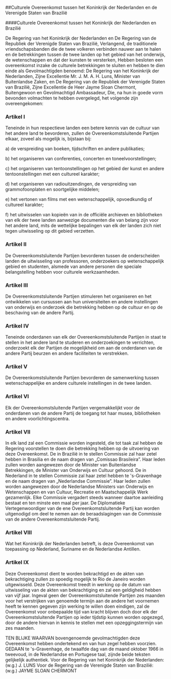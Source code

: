 <meta http-equiv='Content-Type' content='text/html; charset=utf-8' />

##Culturele Overeenkomst tussen het Koninkrijk der Nederlanden en de Verenigde Staten van Brazilië

####Culturele Overeenkomst tussen het Koninkrijk der Nederlanden en Brazilië

De Regering van het Koninkrijk der Nederlanden en De Regering van de Republiek der Verenigde Staten van Brazilië, Verlangend, de traditionele vriendschapsbanden die de twee volkeren verbinden nauwer aan te halen en de betrekkingen tussen de twee landen op het gebied van het onderwijs, de wetenschappen en dat der kunsten te versterken, Hebben besloten een overeenkomst inzake de culturele betrekkingen te sluiten en hebben te dien einde als Gevolmachtigden benoemd: De Regering van het Koninkrijk der Nederlanden, Zijne Excellentie Mr. J. M. A. H. Luns, Minister van Buitenlandse Zaken, en De Regering van de Republiek der Verenigde Staten van Brazilië, Zijne Excellentie de Heer Jayme Sloan Chermont, Buitengewoon en Gevolmachtigd Ambassadeur,   Die, na hun in goede vorm bevonden volmachten te hebben overgelegd, het volgende zijn overeengekomen:    

### Artikel  I  

Teneinde in hun respectieve landen een betere kennis van de cultuur van het andere land te bevorderen, zullen de Overeenkomstsluitende Partijen elkaar, zoveel als mogelijk is, bijstaan bij: 

a) de verspreiding van boeken, tijdschriften en andere publikaties;  

b) het organiseren van conferenties, concerten en toneelvoorstellingen;  

c) het organiseren van tentoonstellingen op het gebied der kunst en andere tentoonstellingen met een cultureel karakter;  

d) het organiseren van radiouitzendingen, de verspreiding van grammofoonplaten en soortgelijke middelen;  

e) het vertonen van films met een wetenschappelijk, opvoedkundig of cultureel karakter;  

f) het uitwisselen van kopieën van in de officiële archieven en bibliotheken van elk der twee landen aanwezige documenten die van belang zijn voor het andere land, mits de wettelijke bepalingen van elk der landen zich niet tegen uitwisseling op dit gebied verzetten.    

### Artikel  II  

De Overeenkomstsluitende Partijen bevorderen tussen de onderscheiden landen de uitwisseling van professoren, onderzoekers op wetenschappelijk gebied en studenten, alsmede van andere personen die speciale belangstelling hebben voor culturele werkzaamheden.  

### Artikel  III  

De Overeenkomstsluitende Partijen stimuleren het organiseren en het ontwikkelen van cursussen aan hun universiteiten en andere instellingen van onderwijs en onderzoek die betrekking hebben op de cultuur en op de beschaving van de andere Partij.  

### Artikel  IV  

Teneinde onderdanen van elk der Overeenkomstsluitende Partijen in staat te stellen in het andere land te studeren en onderzoekingen te verrichten, onderzoekt elk der Partijen de mogelijkheid om aan de onderdanen van de andere Partij beurzen en andere faciliteiten te verstrekken.  

### Artikel  V  

De Overeenkomstsluitende Partijen bevorderen de samenwerking tussen wetenschappelijke en andere culturele instellingen in de twee landen.  

### Artikel  VI  

Elk der Overeenkomstsluitende Partijen vergemakkelijkt voor de onderdanen van de andere Partij de toegang tot haar musea, bibliotheken en andere voorlichtingscentra.  

### Artikel  VII  

In elk land zal een Commissie worden ingesteld, die tot taak zal hebben de Regering voorstellen te doen die betrekking hebben op de uitvoering van deze Overeenkomst. De in Brazilië in te stellen Commissie zal haar zetel hebben in Brasilia en de naam dragen van „Comissao Brasileira”. Haar leden zullen worden aangewezen door de Minister van Buitenlandse Betrekkingen, de Minister van Onderwijs en Cultuur gehoord. De in Nederland in te stellen Commissie zal haar zetel hebben te 's-Gravenhage en de naam dragen van „Nederlandse Commissie”. Haar leden zullen worden aangewezen door de Nederlandse Ministers van Onderwijs en Wetenschappen en van Cultuur, Recreatie en Maatschappelijk Werk gezamenlijk. Elke Commissie vergadert steeds wanneer daartoe aanleiding bestaat en ten minste een maal per jaar. De Diplomatieke Vertegenwoordiger van de ene Overeenkomstsluitende Partij kan worden uitgenodigd om deel te nemen aan de beraadslagingen van de Commissie van de andere Overeenkomstsluitende Partij.  

### Artikel  VIII  

Wat het Koninkrijk der Nederlanden betreft, is deze Overeenkomst van toepassing op Nederland, Suriname en de Nederlandse Antillen.  

### Artikel  IX  

Deze Overeenkomst dient te worden bekrachtigd en de akten van bekrachtiging zullen zo spoedig mogelijk te Rio de Janeiro worden uitgewisseld. Deze Overeenkomst treedt in werking op de datum van uitwisseling van de akten van bekrachtiging en zal een geldigheid hebben van vijf jaar. Ingeval geen der Overeenkomstsluitende Partijen zes maanden voor het verstrijken van genoemde termijn aan de andere het voornemen heeft te kennen gegeven zijn werking te willen doen eindigen, zal de Overeenkomst voor onbepaalde tijd van kracht blijven doch door elk der Overeenkomstsluitende Partijen op ieder tijdstip kunnen worden opgezegd, door de andere hiervan in kennis te stellen met een opzeggingstermijn van zes maanden.  

TEN BLIJKE WAARVAN bovengenoemde gevolmachtigden deze Overeenkomst hebben ondertekend en van hun zegel hebben voorzien. GEDAAN te 's-Gravenhage, de twaalfde dag van de maand oktober 1966 in tweevoud, in de Nederlandse en Portugese taal, zijnde beide teksten gelijkelijk authentiek. Voor de Regering van het Koninkrijk der Nederlanden: (w.g.) J. LUNS Voor de Regering van de Verenigde Staten van Brazilië: (w.g.) JAYME SLOAN CHERMONT  

